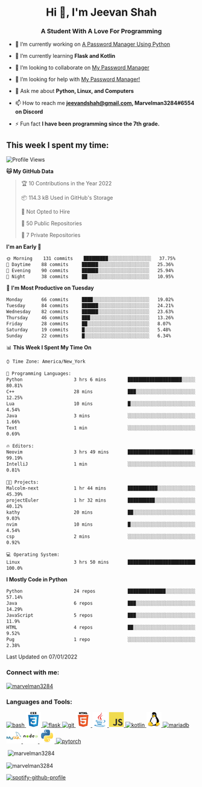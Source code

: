 <h1 align="center">Hi 👋, I'm Jeevan Shah</h1>
<h3 align="center">A Student With A Love For Programming</h3>

- 🔭 I’m currently working on [A Password Manager Using Python](https://github.com/marvelman3284/Python-Password-Manager)

- 🌱 I’m currently learning **Flask and Kotlin**

- 👯 I’m looking to collaborate on [My Password Manager](https://github.com/marvelman3284/Python-Password-Manager)

- 🤝 I’m looking for help with [My Password Manager!](https://github.com/marvelman3284/Python-Password-Manager)

- 💬 Ask me about **Python, Linux, and Computers**

- 📫 How to reach me **jeevandshah@gmail.com, Marvelman3284#6554 on Discord**

- ⚡ Fun fact **I have been programming since the 7th grade.**

## This week I spent my time:

<!--START_SECTION:waka-->
![Profile Views](http://img.shields.io/badge/Profile%20Views-0-blue)

**🐱 My GitHub Data** 

> 🏆 10 Contributions in the Year 2022
 > 
> 📦 114.3 kB Used in GitHub's Storage 
 > 
> 🚫 Not Opted to Hire
 > 
> 📜 50 Public Repositories 
 > 
> 🔑 7 Private Repositories  
 > 
**I'm an Early 🐤** 

```text
🌞 Morning    131 commits    █████████░░░░░░░░░░░░░░░░   37.75% 
🌆 Daytime    88 commits     ██████░░░░░░░░░░░░░░░░░░░   25.36% 
🌃 Evening    90 commits     ██████░░░░░░░░░░░░░░░░░░░   25.94% 
🌙 Night      38 commits     ██░░░░░░░░░░░░░░░░░░░░░░░   10.95%

```
📅 **I'm Most Productive on Tuesday** 

```text
Monday       66 commits     ████░░░░░░░░░░░░░░░░░░░░░   19.02% 
Tuesday      84 commits     ██████░░░░░░░░░░░░░░░░░░░   24.21% 
Wednesday    82 commits     ██████░░░░░░░░░░░░░░░░░░░   23.63% 
Thursday     46 commits     ███░░░░░░░░░░░░░░░░░░░░░░   13.26% 
Friday       28 commits     ██░░░░░░░░░░░░░░░░░░░░░░░   8.07% 
Saturday     19 commits     █░░░░░░░░░░░░░░░░░░░░░░░░   5.48% 
Sunday       22 commits     █░░░░░░░░░░░░░░░░░░░░░░░░   6.34%

```


📊 **This Week I Spent My Time On** 

```text
⌚︎ Time Zone: America/New_York

💬 Programming Languages: 
Python                   3 hrs 6 mins        ████████████████████░░░░░   80.81% 
C++                      28 mins             ███░░░░░░░░░░░░░░░░░░░░░░   12.25% 
Lua                      10 mins             █░░░░░░░░░░░░░░░░░░░░░░░░   4.54% 
Java                     3 mins              ░░░░░░░░░░░░░░░░░░░░░░░░░   1.66% 
Text                     1 min               ░░░░░░░░░░░░░░░░░░░░░░░░░   0.69%

🔥 Editors: 
Neovim                   3 hrs 49 mins       ████████████████████████░   99.19% 
IntelliJ                 1 min               ░░░░░░░░░░░░░░░░░░░░░░░░░   0.81%

🐱‍💻 Projects: 
Malcolm-next             1 hr 44 mins        ███████████░░░░░░░░░░░░░░   45.39% 
projectEuler             1 hr 32 mins        ██████████░░░░░░░░░░░░░░░   40.12% 
kathy                    20 mins             ██░░░░░░░░░░░░░░░░░░░░░░░   9.03% 
nvim                     10 mins             █░░░░░░░░░░░░░░░░░░░░░░░░   4.54% 
csp                      2 mins              ░░░░░░░░░░░░░░░░░░░░░░░░░   0.92%

💻 Operating System: 
Linux                    3 hrs 50 mins       █████████████████████████   100.0%

```

**I Mostly Code in Python** 

```text
Python                   24 repos            ██████████████░░░░░░░░░░░   57.14% 
Java                     6 repos             ███░░░░░░░░░░░░░░░░░░░░░░   14.29% 
JavaScript               5 repos             ███░░░░░░░░░░░░░░░░░░░░░░   11.9% 
HTML                     4 repos             ██░░░░░░░░░░░░░░░░░░░░░░░   9.52% 
Pug                      1 repo              ░░░░░░░░░░░░░░░░░░░░░░░░░   2.38%

```



 Last Updated on 07/01/2022
<!--END_SECTION:waka-->

<h3 align="left">Connect with me:</h3>
<p align="left">
<a href="https://twitter.com/marvelman3284" target="blank"><img align="center" src="https://cdn.jsdelivr.net/npm/simple-icons@3.0.1/icons/twitter.svg" alt="marvelman3284" height="30" width="40" /></a>
</p>

<h3 align="left">Languages and Tools:</h3>
<p align="left"> <a href="https://www.gnu.org/software/bash/" target="_blank"> <img src="https://www.vectorlogo.zone/logos/gnu_bash/gnu_bash-icon.svg" alt="bash" width="40" height="40"/> </a> <a href="https://www.w3schools.com/css/" target="_blank"> <img src="https://raw.githubusercontent.com/devicons/devicon/master/icons/css3/css3-original-wordmark.svg" alt="css3" width="40" height="40"/> </a> <a href="https://flask.palletsprojects.com/" target="_blank"> <img src="https://www.vectorlogo.zone/logos/pocoo_flask/pocoo_flask-icon.svg" alt="flask" width="40" height="40"/> </a> <a href="https://git-scm.com/" target="_blank"> <img src="https://www.vectorlogo.zone/logos/git-scm/git-scm-icon.svg" alt="git" width="40" height="40"/> </a> <a href="https://www.w3.org/html/" target="_blank"> <img src="https://raw.githubusercontent.com/devicons/devicon/master/icons/html5/html5-original-wordmark.svg" alt="html5" width="40" height="40"/> </a> <a href="https://www.java.com" target="_blank"> <img src="https://raw.githubusercontent.com/devicons/devicon/master/icons/java/java-original.svg" alt="java" width="40" height="40"/> </a> <a href="https://developer.mozilla.org/en-US/docs/Web/JavaScript" target="_blank"> <img src="https://raw.githubusercontent.com/devicons/devicon/master/icons/javascript/javascript-original.svg" alt="javascript" width="40" height="40"/> </a> <a href="https://kotlinlang.org" target="_blank"> <img src="https://www.vectorlogo.zone/logos/kotlinlang/kotlinlang-icon.svg" alt="kotlin" width="40" height="40"/> </a> <a href="https://www.linux.org/" target="_blank"> <img src="https://raw.githubusercontent.com/devicons/devicon/master/icons/linux/linux-original.svg" alt="linux" width="40" height="40"/> </a> <a href="https://mariadb.org/" target="_blank"> <img src="https://www.vectorlogo.zone/logos/mariadb/mariadb-icon.svg" alt="mariadb" width="40" height="40"/> </a> <a href="https://www.mysql.com/" target="_blank"> <img src="https://raw.githubusercontent.com/devicons/devicon/master/icons/mysql/mysql-original-wordmark.svg" alt="mysql" width="40" height="40"/> </a> <a href="https://nodejs.org" target="_blank"> <img src="https://raw.githubusercontent.com/devicons/devicon/master/icons/nodejs/nodejs-original-wordmark.svg" alt="nodejs" width="40" height="40"/> </a> <a href="https://www.python.org" target="_blank"> <img src="https://raw.githubusercontent.com/devicons/devicon/master/icons/python/python-original.svg" alt="python" width="40" height="40"/> </a> <a href="https://pytorch.org/" target="_blank"> <img src="https://www.vectorlogo.zone/logos/pytorch/pytorch-icon.svg" alt="pytorch" width="40" height="40"/> </a> </p>


<p>&nbsp;<img align="center" src="https://github-readme-stats.vercel.app/api?username=marvelman3284&show_icons=true&locale=en&theme=blue-green" alt="marvelman3284" /></p>

<p><img align="center" src="https://github-readme-streak-stats.herokuapp.com/?user=marvelman3284&theme=blue-green" alt="marvelman3284" /></p>


[![spotify-github-profile](https://spotify-github-profile.vercel.app/api/view?uid=lp0lvf5zzesrwq2hdzmfnkjsq&cover_image=true&theme=default)](https://github.com/kittinan/spotify-github-profile)
